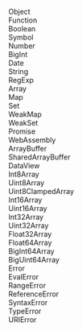 Object<br/>
Function<br/>
Boolean<br/>
Symbol<br/>
Number <br/>
BigInt<br/>
Date<br/>
String<br/>
RegExp<br/>
Array<br/>
Map<br/>
Set<br/>
WeakMap<br/>
WeakSet  <br/>
Promise<br/>
WebAssembly<br/>
ArrayBuffer<br/>
SharedArrayBuffer <br/>
DataView<br/>
Int8Array<br/>
Uint8Array<br/>
Uint8ClampedArray<br/>
Int16Array<br/>
Uint16Array<br/>
Int32Array<br/>
Uint32Array<br/>
Float32Array<br/>
Float64Array<br/>
BigInt64Array <br/>
BigUint64Array<br/>
Error<br/>
EvalError<br/>
RangeError<br/>
ReferenceError<br/>
SyntaxError<br/>
TypeError<br/>
URIError<br/>
